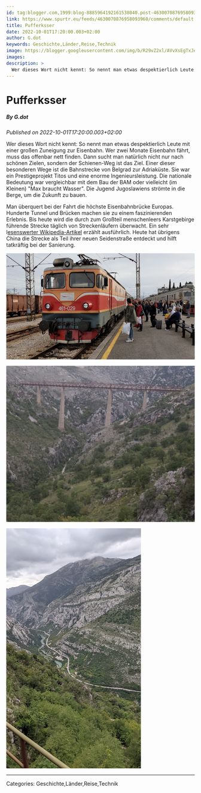 ```yaml
---
id: tag:blogger.com,1999:blog-8885964192161538040.post-4630070876958093960
link: https://www.spurtr.eu/feeds/4630070876958093960/comments/default
title: Pufferksser
date: 2022-10-01T17:20:00.003+02:00
author: G.dot
keywords: Geschichte,Länder,Reise,Technik
image: https://blogger.googleusercontent.com/img/b/R29vZ2xl/AVvXsEgTxJelA7-ihXMXBpS8p0POy9i9K7oc6Vak2vMiVx7lfVvEsT_raZzF7fxw4ztjg6v5JJH6Wr8NdAJugSB5F5effB52-elJHA-_pobTTwWB0e7C1UD80S2g4bEUEZNTceXiZMsBmV0cxfY/s72-w640-h360-c/1664452160703894-0.png
images: 
description: >
  Wer dieses Wort nicht kennt: So nennt man etwas despektierlich Leute mit einer großen Zuneigung zur Eisenbahn. Wer zwei Monate Eisenbahn fährt, muss das offenbar nett finden. Dann sucht man natürlich nicht nur nach schönen Zielen, sondern der Schienen-Weg ist das Ziel. Einer dieser besonderen Wege ist die Bahnstrecke von
---
```

# Pufferksser
##### By G.dot
_Published on 2022-10-01T17:20:00.003+02:00_

Wer dieses Wort nicht kennt: So nennt man etwas despektierlich Leute mit einer großen Zuneigung zur Eisenbahn. Wer zwei Monate Eisenbahn fährt, muss das offenbar nett finden. Dann sucht man natürlich nicht nur nach schönen Zielen, sondern der Schienen-Weg ist das Ziel. Einer dieser besonderen Wege ist die Bahnstrecke von Belgrad zur Adriaküste. Sie war ein Prestigeprojekt Titos und eine enorme Ingenieursleistung. Die nationale Bedeutung war vergleichbar mit dem Bau der BAM oder vielleicht (im Kleinen) "Max braucht Wasser". Die Jugend Jugoslawiens strömte in die Berge, um die Zukunft zu bauen. 

Man überquert bei der Fahrt die höchste Eisenbahnbrücke Europas. Hunderte Tunnel und Brücken machen sie zu einem faszinierenden Erlebnis. Bis heute wird die durch zum Großteil menschenleers Karstgebirge führende Strecke täglich von Streckenläufern überwacht. Ein sehr l[esenswerter Wikipedia-Artikel](https://de.wikipedia.org/wiki/Bahnstrecke_Belgrad%25E2%2580%2593Bar?wprov=sfla1) erzählt ausführlich. Heute hat übrigens China die Strecke als Teil ihrer neuen Seidenstraße entdeckt und hilft tatkräftig bei der Sanierung.

[![](../assets/1664452160703894-0.png)](../assets/1664452160703894-0.png)

  

[![](../assets/1664439040383761-0.png)](../assets/1664439040383761-0.png)

[![](../assets/1664439024451911-1.png)](../assets/1664439024451911-1.png)

---
Categories: Geschichte,Länder,Reise,Technik